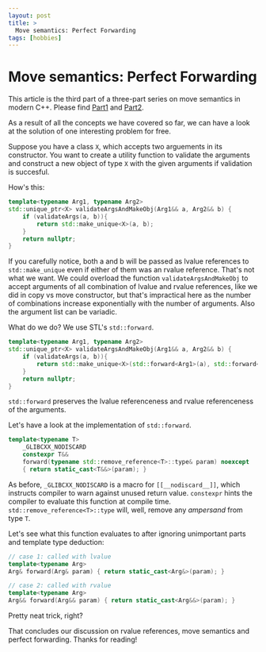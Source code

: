 ```yaml
---
layout: post
title: >
  Move semantics: Perfect Forwarding
tags: [hobbies]
---
```


# Move semantics: Perfect Forwarding


This article is the third part of a three-part series on move semantics in modern C++. Please find [Part1](2024-07-24-move-semantics-part1.md) and [Part2](2024-07-24-move-semantics-part2.md).

As a result of all the concepts we have covered so far, we can have a look at the solution of one interesting problem for free.

Suppose you have a class `X`, which accepts two arguements in its constructor. You want to create a utility function to validate the arguments and construct a new object of type `X` with the given arguments if validation is succesful.

How's this:

~~~cpp
template<typename Arg1, typename Arg2>
std::unique_ptr<X> validateArgsAndMakeObj(Arg1&& a, Arg2&& b) {
    if (validateArgs(a, b)){
        return std::make_unique<X>(a, b);
    }
    return nullptr;
}
~~~

If you carefully notice, both a and b will be passed as lvalue references to `std::make_unique` even if either of them was an rvalue reference. That's not what we want. We could overload the function `validateArgsAndMakeObj` to accept arguments of all combination of lvalue and rvalue references, like we did in copy vs move constructor, but that's impractical here as the number of combinations increase exponentially with the number of arguments. Also the argument list can be variadic.

What do we do? We use STL's `std::forward`.

~~~cpp
template<typename Arg1, typename Arg2>
std::unique_ptr<X> validateArgsAndMakeObj(Arg1&& a, Arg2&& b) {
    if (validateArgs(a, b)){
        return std::make_unique<X>(std::forward<Arg1>(a), std::forward<Arg2>(b));
    }
    return nullptr;
}
~~~

`std::forward` preserves the lvalue referenceness and rvalue referenceness of the arguments.

Let's have a look at the implementation of `std::forward`.

~~~cpp
template<typename T>
    _GLIBCXX_NODISCARD
    constexpr T&&
    forward(typename std::remove_reference<T>::type& param) noexcept
    { return static_cast<T&&>(param); }
~~~

As before, `_GLIBCXX_NODISCARD` is a macro for `[[__nodiscard__]]`, which instructs compiler to warn against unused return value. `constexpr` hints the compiler to evaluate this function at compile time. `std::remove_reference<T>::type` will, well, remove any *ampersand* from type `T`.

Let's see what this function evaluates to after ignoring unimportant parts and template type deduction:

~~~cpp
// case 1: called with lvalue
template<typename Arg>
Arg& forward(Arg& param) { return static_cast<Arg&>(param); }
~~~

~~~cpp
// case 2: called with rvalue
template<typename Arg>
Arg&& forward(Arg&& param) { return static_cast<Arg&&>(param); }
~~~

Pretty neat trick, right?

That concludes our discussion on rvalue references, move semantics and perfect forwarding. Thanks for reading!